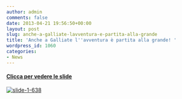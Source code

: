 ```yaml
---
author: admin
comments: false
date: 2013-04-21 19:56:50+00:00
layout: post
slug: anche-a-galliate-lavventura-e-partita-alla-grande
title: 'Anche a Galliate l''avventura è partita alla grande! '
wordpress_id: 1060
categories:
- News
---
```


#### [Clicca per vedere le slide](http://www.slideshare.net/fabio.mm/coderdojo-galliate-20-aprile-2013)


[![slide-1-638](http://coderdojomilano.it/wp-content/uploads/2013/04/slide-1-638.jpg)](http://www.slideshare.net/fabio.mm/coderdojo-galliate-20-aprile-2013)
